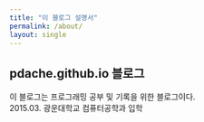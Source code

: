 ```yaml
---
title: "이 블로그 설명서"
permalink: /about/
layout: single
---
```


## pdache.github.io 블로그

이 블로그는 프로그래밍 공부 및 기록을 위한 블로그이다.  
2015.03. 광운대학교 컴퓨터공학과 입학  
